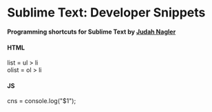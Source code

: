 Sublime Text: Developer Snippets
==================================

**Programming shortcuts for Sublime Text by [Judah Nagler](http://github.com/judahn)**

#### HTML
list 	= ul > li  
olist 	= ol > li  

#### JS  
cns     = console.log("$1");   